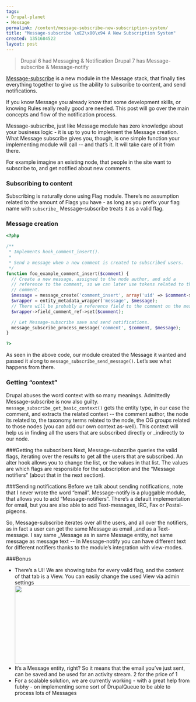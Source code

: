 ```yaml
---
tags:
- Drupal-planet
- Message
permalink: /content/message-subscribe-new-subscription-system/
title: "Message-subscribe \xE2\x80\x94 A New Subscription System"
created: 1351684522
layout: post
---
```


> Drupal 6 had Messaging & Notification
> Drupal 7 has Message-subscribe & Message-notify

<a href="http://drupal.org/project/message_subscribe">Message-subscribe</a> is a new module in the Message stack, that finally ties everything together to give us the ability to subscribe to content, and send notifications.

If you know Message you already know that some development skills, or knowing Rules really really good are needed. This post will go over the main concepts and flow of the notification process.

Message-subscribe, just like Message module has zero knowledge about your business logic - it is up to you to implement the Message creation. What Message subscribe gives you, though, is one simple function your implementing module will call -- and that’s it. It will take care of it from there.

For example imagine an existing node, that people in the site want to subscribe to, and get notified about new comments.

### Subscribing to content
Subscribing is naturally done using Flag module. There’s no assumption related to the amount of Flags you have - as long as you prefix your flag name with ``subscribe_`` Message-subscribe treats it as a valid flag.

### Message creation

```php
<?php

/**
 * Implements hook_comment_insert().
 *
 * Send a message when a new comment is created to subscribed users.
 */
function foo_example_comment_insert($comment) {
  // Create a new message, assigned to the node author, and add a
  // reference to the comment, so we can later use tokens related to that
  // comment.
  $message = message_create('comment_insert', array('uid' => $comment->uid));
  $wrapper = entity_metadata_wrapper('message', $message);
  // There will be probably a reference field to the comment on the message itself.
  $wrapper->field_comment_ref->set($comment);

  // Let Message-subscribe save and send notifications.
  message_subscribe_process_message('comment', $comment, $message);
}

?>
```

As seen in the above code, our module created the Message it wanted and passed it along to ```message_subscribe_send_message()```. Let’s see what happens from there.

### Getting “context”
Drupal abuses the word context with so many meanings. Admittedly Message-subscribe is now also guilty. ``message_subscribe_get_basic_context()`` gets the entity type, in our case the comment, and extracts the related context -- the comment author, the node its related to, the taxonomy terms related to the node, the OG groups related to those nodes (you can add our own context as-well).
This context will help us in finding all the users that are subscribed directly or _indirectly to our node.

###Getting the subscribers
Next, Message-subscribe queries the valid flags, iterating over the results to get all the users that are subscribed. An alter hook allows you to change the list, or the values in that list. The values are which flags are responsible for the subscription and the “Message notifiers” (about that in the next section).

###Sending notifications
Before we talk about sending notifications, note that I never wrote the word “email”. Message-notify is a pluggable module, that allows you to add “Message-notifiers”. There’s a default implementation for email, but you are also able to add Text-messages, IRC, Fax or Postal-pigeons.

So, Message-subscribe iterates over all the users, and all over the notifiers, as in fact a user can get the same Message as email _and as a Text-message. I say same _Message as in same Message entity, not same message as message text -- In Message-notify you can have different text for different notifiers thanks to the module’s integration with view-modes.

###Bonus
* There’s a UI! We are showing tabs for every valid flag, and the content of that tab is a View. You can easily change the used View via admin settings <img src="http://drupal.org/files/project-images/message-subscribe.jpg" width="640" height ="214" />
* It’s a Message entity, right? So it means that the email you’ve just sent, can be saved and be used for an activity stream. 2 for the price of 1
* For a scalable solution, we are currently working - with a great help from fubhy - on implementing some sort of DrupalQueue to be able to process lots of Messages
